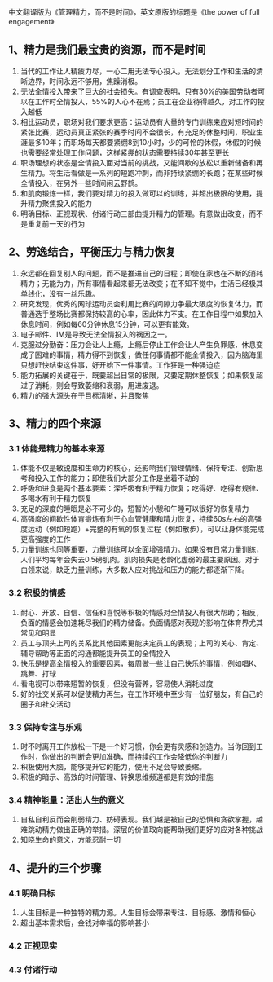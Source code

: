 中文翻译版为《管理精力，而不是时间》，英文原版的标题是《the power of full engagement》

## 1、精力是我们最宝贵的资源，而不是时间

1. 当代的工作让人精疲力尽，一心二用无法专心投入，无法划分工作和生活的清晰边界，时间永远不够用，焦躁消极。
2. 无法全情投入带来了巨大的社会损失。有调查表明，只有30%的美国劳动者可以在工作时全情投入，55%的人心不在焉；员工在企业待得越久，对工作的投入越低
3. 相比运动员，职场对我们要求更高：运动员有大量的专门训练来应对短时间的紧张比赛，运动员真正紧张的赛季时间不会很长，有充足的休整时间，职业生涯最多10年；而职场每天都要紧绷8到10小时，少的可怜的休假，休假的时候也需要经常处理工作问题，这样紧绷的状态需要持续30年甚至更长
4. 职场理想的状态是全情投入面对当前的挑战，又能间歇的放松以重新储备和再生精力。将生活看做是一系列的短跑冲刺，而非持续紧绷的长跑；在某些时候全情投入，在另外一些时间闲云野鹤。
5. 和肌肉锻炼一样，我们要对精力的投入做可以的训练，并超出极限的使用，提升精力聚焦投入的能力
6. 明确目标、正视现状、付诸行动三部曲提升精力的管理。有意做出改变，而不是重复前一天的行为

## 2、劳逸结合，平衡压力与精力恢复

1. 永远都在回复别人的问题，而不是推进自己的日程；即使在家也在不断的消耗精力；无能为力，所有事情看起来都无法改变；在不知不觉中，生活已经极其单线化，没有一丝乐趣。
2. 研究发现，优秀的网球运动员会利用比赛的间隙力争最大限度的恢复体力，而普通选手整场比赛都保持较高的心率，因此体力不支。在工作日程中如果加入休息时间，例如每60分钟休息15分钟，可以更有能效。
3. 电子邮件、IM是导致无法全情投入的祸因之一。
4. 克服过分勤奋：压力会让人上瘾，上瘾后停止工作会让人产生负罪感，休息变成了困难的事情，精力得不到恢复，做任何事情都不能全情投入，因为脑海里只想赶快结束这件事，好开始下一件事情。工作狂是一种强迫症
5. 能力拓展的关键在于，既要超出日常的极限，又要定期休整恢复；如果恢复超过了消耗，则会导致萎缩和衰弱，用进废退。
6. 精力的强大源头在于目标清晰，并且聚焦

## 3、精力的四个来源

### 3.1 体能是精力的基本来源

1. 体能不仅是敏锐度和生命力的核心，还影响我们管理情绪、保持专注、创新思考和投入工作的能力；即使我们大部分工作是坐着不动的
2. 呼吸和进食是两个基本要素：深呼吸有利于精力恢复；吃得好、吃得有规律、多喝水有利于精力恢复
3. 充足的深度的睡眠是必不可少的，短暂的小憩和午睡可以很好的恢复精力
4. 高强度的间歇性体育锻炼有利于心血管健康和精力恢复，持续60s左右的高强度运动（例如短跑）+完整的有氧的恢复过程（例如散步），可以让身体能完成更高强度的工作
5. 力量训练也同等重要，力量训练可以全面增强精力。如果没有日常力量训练，人们平均每年会失去0.5磅肌肉。肌肉损失是老龄化虚弱的最主要原因。对于白领来说，缺乏力量训练，大多数人应对挑战和压力的能力都逐渐下降。

### 3.2 积极的情感

1. 耐心、开放、自信、信任和喜悦等积极的情感对全情投入有很大帮助；相反，负面的情感会加速耗尽我们的精力储备。负面情感对表现的影响在体育界尤其常见和明显
2. 员工与顶头上司的关系比其他因素更能决定员工的表现；上司的关心、肯定、辅导帮助等正面的沟通都能提升员工的全情投入
3. 快乐是提高全情投入的重要因素，每周做一些让自己快乐的事情，例如唱K、跳舞、打球
4. 看电视可以带来短暂的恢复，但没有营养，容易使人消耗过度
5. 好的社交关系可以促使精力再生，在工作环境中至少有一位好朋友，有自己的圈子和社交活动

### 3.3 保持专注与乐观

1. 时不时离开工作放松一下是一个好习惯，你会更有灵感和创造力。当你回到工作时，你做出的判断会更加准确，而持续的工作会降低你的判断力
2. 积极使用大脑，能够提升它的能力，使用不足会导致萎缩。
3. 积极的暗示、高效的时间管理、转换思维频道都是有效的措施

### 3.4 精神能量：活出人生的意义

1. 自私自利反而会削弱精力、妨碍表现。我们越是被自己的恐惧和贪欲掌握，越难跳动精力做出正确的举措。深层的价值取向能帮助我们更好的应对各种挑战
2. 知晓生命的意义，方能忍耐一切

## 4、提升的三个步骤

### 4.1 明确目标

1. 人生目标是一种独特的精力源。人生目标会带来专注、目标感、激情和恒心
2. 超出基本需求后，金钱对幸福的影响甚小

### 4.2 正视现实

### 4.3 付诸行动